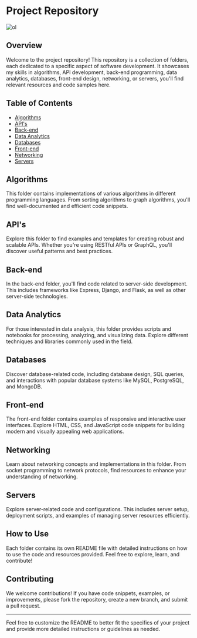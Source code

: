 # Project Repository

![ol](https://github.com/Matidza/Projects/assets/125007667/c6e88bb4-b549-43a6-891d-0e10d298a71e)

## Overview



Welcome to the project repository! This repository is a collection of folders, each dedicated to a specific aspect of software development. It showcases my skills in algorithms, API development, back-end programming, data analytics, databases, front-end design, networking, or servers, you'll find relevant resources and code samples here.

## Table of Contents

- [Algorithms](#algorithms)
- [API's](#apis)
- [Back-end](#back-end)
- [Data Analytics](#data-analytics)
- [Databases](#databases)
- [Front-end](#front-end)
- [Networking](#networking)
- [Servers](#servers)

## Algorithms

This folder contains implementations of various algorithms in different programming languages. From sorting algorithms to graph algorithms, you'll find well-documented and efficient code snippets.

## API's

Explore this folder to find examples and templates for creating robust and scalable APIs. Whether you're using RESTful APIs or GraphQL, you'll discover useful patterns and best practices.

## Back-end

In the back-end folder, you'll find code related to server-side development. This includes frameworks like Express, Django, and Flask, as well as other server-side technologies.

## Data Analytics

For those interested in data analysis, this folder provides scripts and notebooks for processing, analyzing, and visualizing data. Explore different techniques and libraries commonly used in the field.

## Databases

Discover database-related code, including database design, SQL queries, and interactions with popular database systems like MySQL, PostgreSQL, and MongoDB.

## Front-end

The front-end folder contains examples of responsive and interactive user interfaces. Explore HTML, CSS, and JavaScript code snippets for building modern and visually appealing web applications.

## Networking

Learn about networking concepts and implementations in this folder. From socket programming to network protocols, find resources to enhance your understanding of networking.

## Servers

Explore server-related code and configurations. This includes server setup, deployment scripts, and examples of managing server resources efficiently.

## How to Use

Each folder contains its own README file with detailed instructions on how to use the code and resources provided. Feel free to explore, learn, and contribute!

## Contributing

We welcome contributions! If you have code snippets, examples, or improvements, please fork the repository, create a new branch, and submit a pull request.

---

Feel free to customize the README to better fit the specifics of your project and provide more detailed instructions or guidelines as needed.

